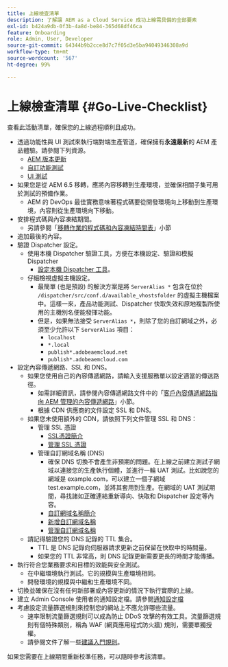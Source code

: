 ```yaml
---
title: 上線檢查清單
description: 了解讓 AEM as a Cloud Service 成功上線需具備的全部要素
exl-id: b424a9db-0f3b-4a8d-be84-365d68df46ca
feature: Onboarding
role: Admin, User, Developer
source-git-commit: 64344b9b2cce8d7c7f05d3e5ba94049346308a9d
workflow-type: tm+mt
source-wordcount: '567'
ht-degree: 99%

---
```


# 上線檢查清單 {#Go-Live-Checklist}

查看此活動清單，確保您的上線過程順利且成功。

* 透過功能性與 UI 測試來執行端對端生產管道，確保擁有&#x200B;**永遠最新**&#x200B;的 AEM 產品體驗。請參閱下列資源。
   * [AEM 版本更新](/help/implementing/deploying/aem-version-updates.md)
   * [自訂功能測試](/help/implementing/cloud-manager/functional-testing.md#custom-functional-testing)
   * [UI 測試](/help/implementing/cloud-manager/ui-testing.md)
* 如果您是從 AEM 6.5 移轉，應將內容移轉到生產環境，並確保相關子集可用於測試的預備作業。
   * AEM 的 DevOps 最佳實務意味著程式碼要從開發環境向上移動到生產環境，內容則從生產環境向下移動。
* 安排程式碼與內容凍結期間。
   * 另請參閱「[移轉作業的程式碼和內容凍結時間表](#code-content-freeze)」小節
* 追加最後的內容。
* 驗證 Dispatcher 設定。
   * 使用本機 Dispatcher 驗證工具，方便在本機設定、驗證和模擬 Dispatcher
      * [設定本機 Dispatcher 工具](https://experienceleague.adobe.com/zh-hant/docs/experience-manager-learn/cloud-service/local-development-environment-set-up/dispatcher-tools#prerequisites)。
   * 仔細檢視虛擬主機設定。
      * 最簡單 (也是預設) 的解決方案是將 `ServerAlias *` 包含在位於 `/dispatcher/src/conf.d/available_vhostsfolder` 的虛擬主機檔案中。這樣一來，產品功能測試、Dispatcher 快取失效和原地複製所使用的主機別名便能發揮功能。
      * 但是，如果無法接受 `ServerAlias *`，則除了您的自訂網域之外，必須至少允許以下 `ServerAlias` 項目：
         * `localhost`
         * `*.local`
         * `publish*.adobeaemcloud.net`
         * `publish*.adobeaemcloud.com`
* 設定內容傳遞網路、SSL 和 DNS。
   * 如果您使用自己的內容傳遞網路，請輸入支援服務單以設定適當的傳送路徑。
      * 如需詳細資訊，請參閱內容傳遞網路文件中的「[客戶內容傳遞網路指向 AEM 管理的內容傳遞網路](/help/implementing/dispatcher/cdn.md#point-to-point-cdn)」小節。
      * 根據 CDN 供應商的文件設定 SSL 和 DNS。
   * 如果您未使用額外的 CDN，請依照下列文件管理 SSL 和 DNS：
      * 管理 SSL 憑證
         * [SSL憑證簡介](/help/implementing/cloud-manager/managing-ssl-certifications/introduction-to-ssl-certificates.md)
         * [管理 SSL 憑證](/help/implementing/cloud-manager/managing-ssl-certifications/managing-certificates.md)
      * 管理自訂網域名稱 (DNS)
         * 確保 DNS 切換不會產生非預期的問題。在上線之前建立測試子網域以連接您的生產執行個體，並進行一輪 UAT 測試。比如說您的網域是 example.com，可以建立一個子網域 test.example.com，並將其套用到生產。在網域的 UAT 測試期間，尋找諸如正確連結重新導向、快取和 Dispatcher 設定等內容。
         * [自訂網域名稱簡介](/help/implementing/cloud-manager/custom-domain-names/introduction.md)
         * [新增自訂網域名稱](/help/implementing/cloud-manager/custom-domain-names/add-custom-domain-name.md)
         * [管理自訂網域名稱](/help/implementing/cloud-manager/custom-domain-names/managing-custom-domain-names.md)
   * 請記得驗證您的 DNS 記錄的 TTL 集合。
      * TTL 是 DNS 記錄向伺服器請求更新之前保留在快取中的時間量。
      * 如果您的 TTL 非常高，則 DNS 記錄更新需要更長的時間才能傳播。
* 執行符合您業務要求和目標的效能與安全測試。
   * 在中繼環境執行測試。它的規模與生產環境相同。
   * 開發環境的規模與中繼和生產環境不同。
* 切換並確保在沒有任何新部署或內容更新的情況下執行實際的上線。
* 建立 Admin Console 使用者的通知設定檔。請參閱[通知設定檔](/help/journey-onboarding/notification-profiles.md)
* 考慮設定流量篩選規則來控制您的網站上不應允許哪些流量。
   * 速率限制流量篩選規則可以成為防止 DDoS 攻擊的有效工具。流量篩選規則有個特殊類別，稱為 WAF (網頁應用程式防火牆) 規則，需要單獨授權。
   * 請參閱文件了解一些[建議入門規則](/help/security/traffic-filter-rules-including-waf.md#recommended-starter-rules)。

如果您需要在上線期間重新校準任務，可以隨時參考該清單。
